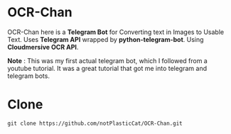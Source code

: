 # OCR-Chan
OCR-Chan here is a **Telegram Bot** for Converting text in Images to Usable Text.
Uses **Telegram API** wrapped by **python-telegram-bot**.
Using **Cloudmersive OCR API**.

**Note** : This was my first actual telegram bot, which I followed from a youtube tutorial. It was a great tutorial that got me into telegram and telegram bots.

# Clone
`git clone https://github.com/notPlasticCat/OCR-Chan.git`
